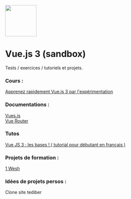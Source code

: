 <img src="https://router.vuejs.org/logo.png"  width="100" height=auto>

# Vue.js 3 (sandbox)

Tests / exercices / tutoriels et projets.

### Cours :

[Apprenez rapidement Vue.js 3 par l'expérimentation](https://www.udemy.com/course/vuejs-3-la-formation-complete-pour-debutants/)

### Documentations :

[Vues.js](https://v3.vuejs.org/guide/migration/introduction.html#overview)  
[Vue Router](https://router.vuejs.org/fr/)

### Tutos

[Vue JS 3 : les bases ! ( tutorial pour débutant en français )](https://www.youtube.com/watch?v=5sNXjRE1C-U&list=PL_YIPTyDwH03zS3kc5ymU_vTz_B1RZpx-&index=18&t=825s)

### Projets de formation :

[1 Wesh](https://github.com/frmi2018/vuejs-projet1)

### Idées de projets persos :

Clone site tediber
